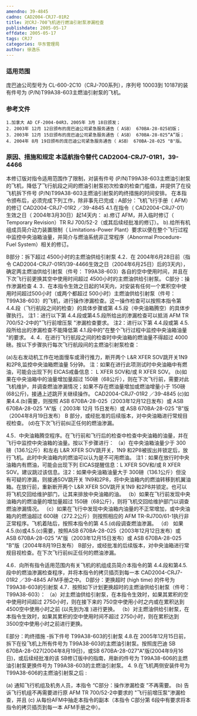 ```yaml
---
amendno: 39-4845
cadno: CAD2004-CRJ7-01R2
title: 对CRJ-700飞机进行燃油引射泵渗漏检查
publishdate: 2005-05-17
effdate: 2005-05-17
tags: CRJ7
categories: 华东管理局
author: 徐逸乐
---
```


### 适用范围 
庞巴迪公司型号为 CL-600-2C10（CRJ-700系列），序列号 10003到 10187的装有件号为 (P/N)T99A38-603主燃油引射泵的飞机。

<!--more-->
### 参考文件
    1.加拿大 AD CF-2004-04R3，2005年 3月 18日颁发；
    2. 2003年 12月 12日颁布的庞巴迪公司紧急服务通告（ ASB） 670BA-28-025初版；
    3. 2003年 12月 15日颁布的庞巴迪公司紧急服务通告（ ASB） 670BA-28-025“A”版；
    4. 2004年 8月 19日颁布的庞巴迪公司紧急服务通告（ ASB） 670BA-28-025 "B"版。

### 原因、措施和规定 本适航指令替代 CAD2004-CRJ7-01R1，39-4466

本修订版对指令适用范围作了限制，对装有件号 (P/N)T99A38-603主燃油引射泵的飞机，降低了飞行航段之间的燃油引射泵初次检查的检查门槛值，并提供了在役飞机拆下件号 (P/N)T99A38-603主燃油引射泵的昀终措施的时间安排。 
在本指令颁布后，必须完成下列工作，除非事先已完成 : A部分：飞机飞行手册（ AFM）的修订
  CAD2004-CRJ7-01R2  ／39-4845
4.1.在指令（ CAD2004-CRJ7-01）生效之日（ 2004年3月30日）起14天内： 
a).修订
AFM，并入临时修订（ Temporary Revision）TR RJ 700/52-2（或其后续经批准的修订）。 
b).给所有机组成员简介动力装置限制（ Limitations-Power Plant）要求以便在整个飞行过程中监控中央油箱油量，并简介与燃油系统非正常程序（Abnormal Procedure-Fuel System）相关的修订。 

B部分：拆下超过 4500小时的主燃油供给引射泵 
4.2．在
2004年6月28日前（指令 CAD2004-CRJ7-01R1/39-4466生效之日（2004年6月25日）后的3天内），确定两主燃油供给引射泵（件号： T99A38-603）各自的空中使用时间，并且在下次飞行前更换其空中使用时间超过 4500小时的主燃油供给引射泵。 
C部分：操作渗漏检查 
4.
3．在本指令生效之日起的14天内，对安装有任何一个累积空中使用时间超过500小时（或两个都超过 500小时）主燃油供给引射泵（件号： T99A38-603）的飞机，进行操作渗漏检查。这一操作检查可以按照本指令第 4.4.段（飞行航段之间的检查）的具体步骤或第 4.5.段（中央油箱腾空）的具体步骤执行。 注1：进行以下第 4.4.段或第4.5.段所给出的渗漏检查可以抵消 AFM TR 700/52-2中的"飞行前增压泵 "渗漏检查要求。 注2：进行以下第 4.4.段或第 4.5.段所给出的渗漏检查不能降低第 4.1.段中的"在整个飞行过程中监控中央油箱油量 "的要求。 
4.
4．在进行飞行航段之间的检查时中央油箱的燃油量不得超过 4000磅。按以下步骤执行每次飞行航段间的主燃油引射泵检查： 

(a)左右发动机工作在地面慢车或滑行推力，断开两个 L&R XFER SOV跳开关1N9和2P8,监控中央油箱燃油量 5分钟。 注：如果在进行此项测试时中央油箱中有燃油，可能会出现下列 EICAS戒备信息： L XFER SOV和/或 R XFER SOV。 
(b)如果在中央油箱中的油量增加量超过 150磅（68公斤），则在下次飞行前，需要对此飞机维护，并调查燃油渗漏情况；如果不存在燃油量增加或燃油增量小于 150磅(68公斤)，接通上述跳开关继续操作。 
  CAD2004-CRJ7-01R2  ／39-4845
(c)如果4.4.(b)需要，则按照 ASB 670BA-28-025（2003年12月12日发布）或 ASB 670BA-28-025 "A"版（ 2003年 12月 15日发布）或 ASB 670BA-28-025 "B"版（2004年8月19日发布） B 部分，或经批准的后续版本，对中央油箱进行常规目视检查。 
(d)在下次飞行前纠正任何的燃油渗漏。 

4.5．中央油箱腾空程序。在飞行前和飞行后的检查中检查中央油箱的油量，并在飞行中监控中央油箱的油量。按以下步骤进行： 
（a）在中央油箱油量少于 300磅（136.1公斤）和左右 L&R XFER SOV跳开关，1N9 和2P8被拔出并锁定后，放行飞机。此时中央油箱内的燃油可以认为是不可用燃油。 注1：如果在放行时中央油箱内有燃油，可能会出现下列 EICAS提醒信息：L XFER SOV和/或 R XFER SOV。建议跳过该信息。注2：如果中央油箱油量大于 300磅（136.1公斤）但没有可疑的渗漏，则接通SOV跳开关 1N9和2P8，将中央油箱内的燃油转移到机翼油箱。在放行前，重新断开两个 L&R XFER SOV跳开关1N9 和2P8并锁定。也可以将飞机交回给维护部门，让其来排放中央油箱的油。 
（b）如果在飞行前发现中央油箱内的燃油量的增加量超过 150磅（68公斤），则将飞机交回给维护部门以调查燃油渗漏情况。 
（c）如果在飞行中发现中央油箱内油量的不正常增加，或中央油箱内的燃油超过 600磅（272.2公斤）则按照相应的 AFM TR-RJ700/61-1执行非正常程序。飞机着陆后，按照本指令的第 4.5.(d)段调查燃油渗漏。
（d） 如果 4.5.(b)或4.5.(c)需要，按照ASB 670BA-28-025（2003年12月12日发布）或 ASB 670BA-28-025 "A"版（2003年12月15日发布）或 ASB 670BA-28-025 "B"版（2004年8月19日发布） B部分，或经批准的后续版本，对中央油箱进行常规目视检查。在下次飞行前纠正任何的燃油渗漏。 

4.6．向所有指令适用范围内有关飞机的机组成员简介本指令的第 4.4.段和第4.5.段中的燃油渗漏检查程序，并将本指令的拷贝插页到每一本
  CAD2004-CRJ7-01R2  ／39-4845
AFM手册之中。 
D部分：更换超时 (high time) 的件号为 T99A38-603的引射泵 
4.7．按照如下计划更换超时的主燃油供给引射泵（件号：T99A38-603）：
（a）对主燃油供给引射泵，在本指令生效时，如果其累积的空中使用时间超过 2750小时，则在接下来的 750空中使用小时之内或在累积达到4500空中使用小时之前 (以先到为准 )进行更换。 
（b）对主燃油供给引射泵，在本指令生效时，如果其累积的空中使用时间不超过 2750小时，则在累积达到 3500空中使用小时之前进行更换。 

E部分：昀终措施 -拆下件号 T99A38-603的引射泵 
4.8.在
2005年12月15日前，拆下在役飞机上所有件号为 T99A38-603的主燃油引射泵。按照庞巴迪 SB 670BA-28-027(2004年8月19日)，或SB 670BA-28-027"A"版(2004年9月16日)，或后续经批准的该 SB修订版中的指南，用新的件号为 T99A38-606的主燃油引射泵更换件号为 T99A38-603的主燃油引射泵。 
4.
9.在飞机两侧安装件号为 T99A38-606的主燃油引射泵之后 : 

(a) 通知飞行机组及机务人员，本指令 “C部分：操作渗漏检查 ”不再需要。 
(b) 告诉飞行机组不再需要进行原 AFM TR 700/52-2中要求的 "飞行前增压泵"渗漏检查，并且 
(c) 从每份AFM中抽走本指令的副本（本指令 C部分第 6段中有要求将本指令的拷贝插页到每一本 AFM手册之中）。 

